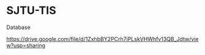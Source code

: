 # SJTU-TIS
Database

https://drive.google.com/file/d/1ZxhbBY2PCrh7iPLskVHWhfv13QB_Jdtw/view?usp=sharing
